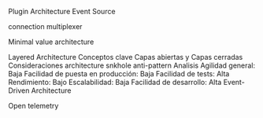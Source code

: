 Plugin Architecture
Event Source

connection multiplexer

Minimal value architecture

Layered Architecture
    Conceptos clave
    Capas abiertas y Capas cerradas
    Consideraciones
        architecture snkhole anti-pattern
    Analisis
        Agilidad general: Baja
        Facilidad de puesta en producción: Baja
        Facilidad de tests: Alta
        Rendimiento: Bajo
        Escalabilidad: Baja
        Facilidad de desarrollo: Alta
Event-Driven Architecture


Open telemetry